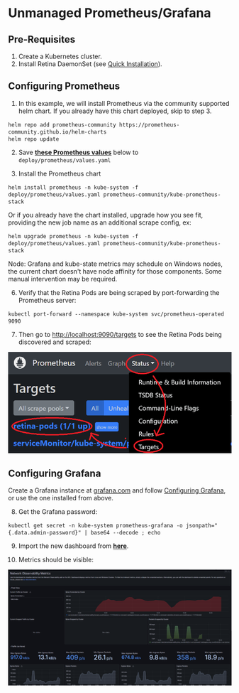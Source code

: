 # Unmanaged Prometheus/Grafana
<!-- markdownlint-disable MD029 -->

## Pre-Requisites

1. Create a Kubernetes cluster.
2. Install Retina DaemonSet (see [Quick Installation](./setup.md)).

## Configuring Prometheus

1. In this example, we will install Prometheus via the community supported helm chart. If you already have this chart deployed, skip to step 3.

  ```shell
  helm repo add prometheus-community https://prometheus-community.github.io/helm-charts
  helm repo update
  ```

2. Save **[these Prometheus values](https://github.com/microsoft/retina/blob/main/deploy/prometheus/values.yaml)** below to `deploy/prometheus/values.yaml`


3. Install the Prometheus chart

  ```shell
  helm install prometheus -n kube-system -f deploy/prometheus/values.yaml prometheus-community/kube-prometheus-stack
  ```

Or if you already have the chart installed, upgrade how you see fit, providing the new job name as an additional scrape config, ex:

  ```shell
  helm upgrade prometheus -n kube-system -f deploy/prometheus/values.yaml prometheus-community/kube-prometheus-stack
  ```

Node: Grafana and kube-state metrics may schedule on Windows nodes, the current chart doesn't have node affinity for those components. Some manual intervention may be required.


6. Verify that the Retina Pods are being scraped by port-forwarding the Prometheus server:

  ```shell
  kubectl port-forward --namespace kube-system svc/prometheus-operated 9090
  ```

7. Then go to [http://localhost:9090/targets](http://localhost:9090/targets) to see the Retina Pods being discovered and scraped:

![alt text](img/prometheus-retina-pods.png)

## Configuring Grafana


Create a Grafana instance at [grafana.com](https://www.grafana.com) and follow [Configuring Grafana](./grafana.md), or use the one installed from above.

8. Get the Grafana password:

```shell
kubectl get secret -n kube-system prometheus-grafana -o jsonpath="{.data.admin-password}" | base64 --decode ; echo
```

9. Import the new dashboard from **[here](https://grafana.com/grafana/dashboards/18814/)**.

10. Metrics should be visible:

![alt text](img/grafana-dashboard-metrics.png)
